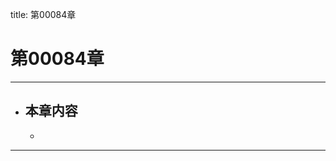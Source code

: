 title: 第00084章
# 第00084章
-------------------------------------------------
- 本章内容
    - 
    - 
-------------------------------------------------
